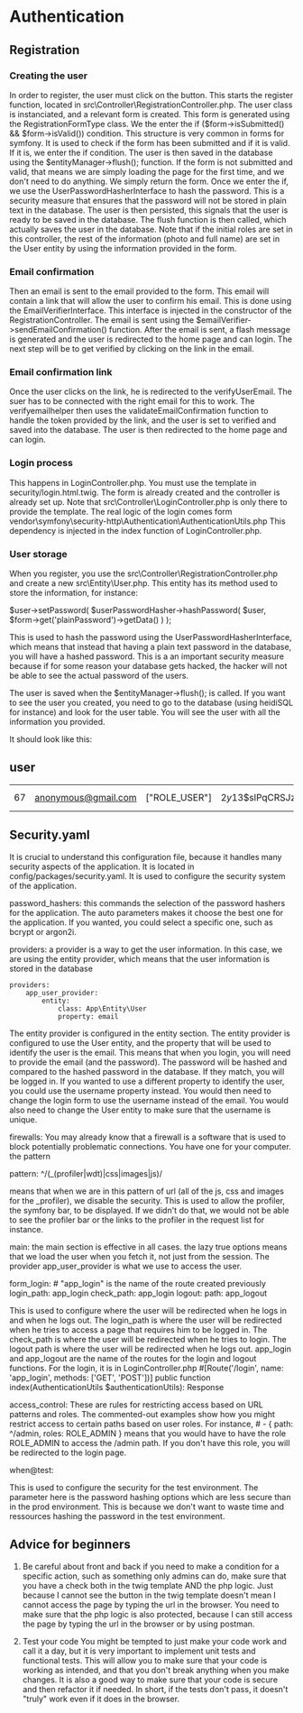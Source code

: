 
# Authentication
## Registration
### Creating the user
In order to register, the user must click on the button. This starts the register function, located in src\Controller\RegistrationController.php. The user class is instanciated, and a relevant form is created. This form is generated using the RegistrationFormType class. We the enter the if ($form->isSubmitted() && $form->isValid()) condition. This structure is very common in forms for symfony. It is used to check if the form has been submitted and if it is valid. If it is, we enter the if condition. The user is then saved in the database using the $entityManager->flush(); function. If the form is not submitted and valid, that means we are simply loading the page for the first time, and we don't need to do anything. We simply return the form. 
Once we enter the if, we use the UserPasswordHasherInterface to hash the password. This is a security measure that ensures that the password will not be stored in plain text in the database. The user is then persisted, this signals that the user is ready to be saved in the database. The flush function is then called, which actually saves the user in the database. Note that if the initial roles are set in this controller, the rest of the information (photo and full name) are set in the User entity by using the information provided in the form.

### Email confirmation
Then an email is sent to the email provided to the form. This email will contain a link that will allow the user to confirm his email. This is done using the EmailVerifierInterface. This interface is injected in the constructor of the RegistrationController. The email is sent using the $emailVerifier->sendEmailConfirmation() function. After the email is sent, a flash message is generated and the user is redirected to the home page and can login. The next step will be to get verified by clicking on the link in the email.

### Email confirmation link
Once the user clicks on the link, he is redirected to the verifyUserEmail. The suer has to be connected with the right email for this to work. The verifyemailhelper then uses the validateEmailConfirmation function to handle the token provided by the link, and the user is set to verified and saved into the database. The user is then redirected to the home page and can login.

### Login process
This happens in LoginController.php. You must use the template in security/login.html.twig. The form is already created and the controller is already set up. Note that src\Controller\LoginController.php is only there to provide the template. The real logic of the login comes form vendor\symfony\security-http\Authentication\AuthenticationUtils.php This dependency is injected in the index function of LoginController.php. 

### User storage
When you register, you use the src\Controller\RegistrationController.php and create a new src\Entity\User.php. This entity has its method used to store the information, for instance:

$user->setPassword(
                $userPasswordHasher->hashPassword(
                    $user,
                    $form->get('plainPassword')->getData()
                )
            );

This is used to hash the password using the UserPasswordHasherInterface, which means that instead that having a plain text password in the database, you will have a hashed password. This is a an important security measure because if for some reason your database gets hacked, the hacker will not be able to see the actual password of the users.

The user is saved when the $entityManager->flush(); is called. If you want to see the user you created, you need to go to the database (using heidiSQL for instance) and look for the user table. You will see the user with all the information you provided.

It should look like this:

user
---
|  |  |  |  |  |  |  | 
| ---: | --- | --- | --- | ---: | --- | --- | 
| 67 | anonymous@gmail.com | ["ROLE_USER"] | $2y$13$slPqCRSJzU7ITw2K.9USI.zes298ofakeencodedpasswordmsQXO | 1 | John Doe | https://static.wikia.nocookie.net/shadowsdietwice/images/d/d1/Withered_Red_Gourd.png | 

## Security.yaml

It is crucial to understand this configuration file, because it handles many security aspects of the application. It is located in config/packages/security.yaml. It is used to configure the security system of the application. 

password_hashers: this commands the selection of the password hashers for the application. The auto parameters makes it choose the best one for the application. If you wanted, you could select a specific one, such as bcrypt or argon2i.

providers: a provider is a way to get the user information. In this case, we are using the entity provider, which means that the user information is stored in the database

    providers:
        app_user_provider:
            entity:
                class: App\Entity\User
                property: email


The entity provider is configured in the entity section. The entity provider is configured to use the User entity, and the property that will be used to identify the user is the email. This means that when you login, you will need to provide the email (and the password). The password will be hashed and compared to the hashed password in the database. If they match, you will be logged in. If you wanted to use a different property to identify the user, you could use the username property instead. You would then need to change the login form to use the username instead of the email. You would also need to change the User entity to make sure that the username is unique.

firewalls: You may already know that a firewall is a software that is used to block potentially problematic connections. You have one for your computer. the pattern

pattern: ^/(_(profiler|wdt)|css|images|js)/

means that when we are in this pattern of url (all of the js, css and images for the _profiler), we disable the security. This is used to allow the profiler, the symfony bar, to be displayed. If we didn't do that, we would not be able to see the profiler bar or the links to the profiler in the request list for instance.

main: the main section is effective in all cases. the lazy true options means that we load the user when you fetch it, not just from the session. The provider app_user_provider is what we use to access the user. 

form_login:
                # "app_login" is the name of the route created previously
                login_path: app_login
                check_path: app_login
            logout:
                path: app_logout


This is used to configure where the user will be redirected when he logs in and when he logs out. The login_path is where the user will be redirected when he tries to access a page that requires him to be logged in. The check_path is where the user will be redirected when he tries to login. The logout path is where the user will be redirected when he logs out. app_login and app_logout are the name of the routes for the login and logout functions. For the login, it is in LoginController.php
#[Route('/login', name: 'app_login', methods: ['GET', 'POST'])]
public function index(AuthenticationUtils $authenticationUtils): Response


access_control: These are rules for restricting access based on URL patterns and roles. The commented-out examples show how you might restrict access to certain paths based on user roles.
For instance, # - { path: ^/admin, roles: ROLE_ADMIN } means that you would have to have the role ROLE_ADMIN to access the /admin path. If you don't have this role, you will be redirected to the login page.

when@test:

This is used to configure the security for the test environment. The parameter here is the password hashing options which are less secure than in the prod environment. This is because we don't want to waste time and ressources hashing the password in the test environment.

## Advice for beginners
1. Be careful about front and back
if you need to make a condition for a specific action, such as something only admins can do, make sure that you have a check both in the twig template AND the php logic. Just because I cannot see the button in the twig template doesn't mean I cannot access the page by typing the url in the browser. You need to make sure that the php logic is also protected, because I can still access the page by typing the url in the browser or by using postman.

2. Test your code
You might be tempted to just make your code work and call it a day, but it is very important to implement unit tests and functional tests. This will allow you to make sure that your code is working as intended, and that you don't break anything when you make changes. It is also a good way to make sure that your code is secure and then refactor it if needed. In short, if the tests don't pass, it doesn't "truly" work even if it does in the browser.

